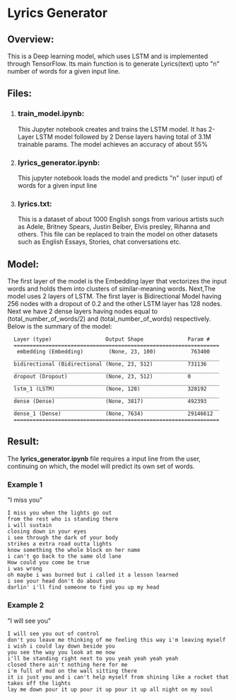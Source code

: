 # Lyrics Generator 

## Overview: 
This is a Deep learning model, which uses LSTM and is implemented through TensorFlow. Its main function is to generate Lyrics(text) upto "n" number of words for a given input line.

## Files:

1) ### train_model.ipynb: 
    This Jupyter notebook creates and trains the LSTM model. It has 2-Layer LSTM model followed by 2 Dense layers having total of 3.1M trainable params. The model achieves an         accuracy of about 55%

2) ### lyrics_generator.ipynb: 
    This jupyter notebook loads the model and predicts "n" (user input) of words for a given input line

3) ### lyrics.txt: 
    This is a dataset of about 1000 English songs from various artists such as Adele, Britney Spears, Justin Beiber, Elvis presley, Rihanna and others. This file can be replaced       to train the model on other datasets such as English Essays, Stories, chat conversations etc.

## Model:

  The first layer of the model is the Embedding layer that vectorizes the input words and holds them into clusters of similar-meaning words. Next,The model uses 2 layers of LSTM. The first layer is Bidirectional Model having 256 nodes with a dropout of 0.2 and the other LSTM layer has 128 nodes. Next we have 2 dense layers having nodes equal to (total_number_of_words/2) and (total_number_of_words) respectively. Below is the summary of the model:
  
  

      Layer (type)                 Output Shape              Param #   
      =================================================================
       embedding (Embedding)        (None, 23, 100)           763400    
      _________________________________________________________________
      bidirectional (Bidirectional (None, 23, 512)           731136    
      _________________________________________________________________
      dropout (Dropout)            (None, 23, 512)           0         
      _________________________________________________________________
      lstm_1 (LSTM)                (None, 128)               328192    
      _________________________________________________________________
      dense (Dense)                (None, 3817)              492393    
      _________________________________________________________________
      dense_1 (Dense)              (None, 7634)              29146612  
      =================================================================

  ## Result:
  
   The **lyrics_generator.ipynb** file requires a input line from the user, continuing on which, the model will predict its own set of words.
   
   ### Example 1
   

   "I miss you"
   

    I miss you when the lights go out 
    from the rest who is standing there 
    i will sustain 
    closing down in your eyes 
    i see through the dark of your body 
    strikes a extra road outta lights
    know something the whole block on her name 
    i can't go back to the same old lane
    How could you come be true 
    i was wrong
    oh maybe i was burned but i called it a lesson learned
    i see your head don't do about you 
    darlin' i'll find someone to find you up my head


  ### Example 2
 

   "I will see you"

    I will see you out of control 
    don't you leave me thinking of me feeling this way i'm leaving myself 
    i wish i could lay down beside you 
    you see the way you look at me now 
    i'll be standing right next to you yeah yeah yeah yeah 
    closed there ain't nothing here for me 
    i'm full of mud on the wall sitting there 
    it is just you and i can't help myself from shining like a rocket that takes off the lights 
    lay me down pour it up pour it up pour it up all night on my soul


